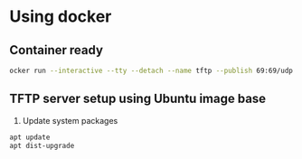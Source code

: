 # Using docker

## Container ready

```bash
ocker run --interactive --tty --detach --name tftp --publish 69:69/udp --volume ~/tftpboot:/var/lib/tftpboot:ro ubuntu:24.04
```

## TFTP server setup using Ubuntu image base

1. Update system packages

```bash
apt update
apt dist-upgrade
```

